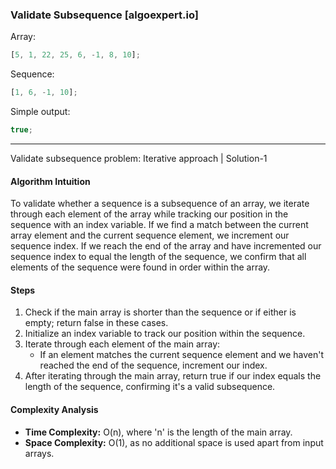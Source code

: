 ### Validate Subsequence [algoexpert.io]

Array:

```javascript
[5, 1, 22, 25, 6, -1, 8, 10];
```

Sequence:

```javascript
[1, 6, -1, 10];
```

Simple output:

```javascript
true;
```

---

Validate subsequence problem: Iterative approach | Solution-1

#### Algorithm Intuition

To validate whether a sequence is a subsequence of an array, we iterate through each element of the array while tracking our position in the sequence with an index variable. If we find a match between the current array element and the current sequence element, we increment our sequence index. If we reach the end of the array and have incremented our sequence index to equal the length of the sequence, we confirm that all elements of the sequence were found in order within the array.

#### Steps

1. Check if the main array is shorter than the sequence or if either is empty; return false in these cases.
2. Initialize an index variable to track our position within the sequence.
3. Iterate through each element of the main array:
   - If an element matches the current sequence element and we haven't reached the end of the sequence, increment our index.
4. After iterating through the main array, return true if our index equals the length of the sequence, confirming it's a valid subsequence.

#### Complexity Analysis

- **Time Complexity:** O(n), where 'n' is the length of the main array.
- **Space Complexity:** O(1), as no additional space is used apart from input arrays.
